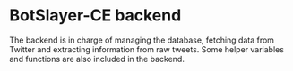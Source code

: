# BotSlayer-CE backend

The backend is in charge of managing the database, fetching data from Twitter and extracting information from raw tweets.
Some helper variables and functions are also included in the backend.
